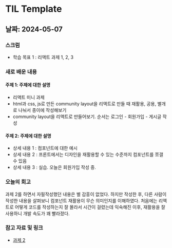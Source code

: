 # TIL Template

## 날짜: 2024-05-07

### 스크럼
- 학습 목표 1 : 리액트 과제 1, 2, 3

### 새로 배운 내용
#### 주제 1: 주제에 대한 설명
- 리액트 미니 과제
- html과 css, js로 만든 community layout을 리액트로 만들 때 재활용, 공용, 별개로 나눠서 종이에 작성해보기
- community layout을 리액트로 만들어보기. 순서는 로그인 - 회원가입 - 게시글 작성

#### 주제 2: 주제에 대한 설명
- 상세 내용 1 : 컴포넌트에 대한 예시
- 상세 내용 2 : 프론트에서는 디자인을 재활용할 수 있는 수준까지 컴포넌트를 쪼갤 수 있음
- 상세 내용 3 : 실습. 오늘은 회원가입 작성 중.

### 오늘의 회고
과제 2를 하면서 자필작성했던 내용은 별 감흥이 없었다. 하지만 작성한 후, 
다른 사람이 작성한 내용을 살펴보니 컴포넌트 재활용이 무슨 의미인지를 이해하였다. 
처음에는 리액트로 어떻게 코드를 작성하는지 잘 몰라서 시간이 걸렸는데 익숙해진 이후, 
재활용을 잘 사용하니 개발 속도가 꽤 빨라졌다.

### 참고 자료 및 링크
- [과제 2](https://www.notion.so/0507-4-2-d6badd0dd4184c3c9b55003bb85acba8?pvs=4)
